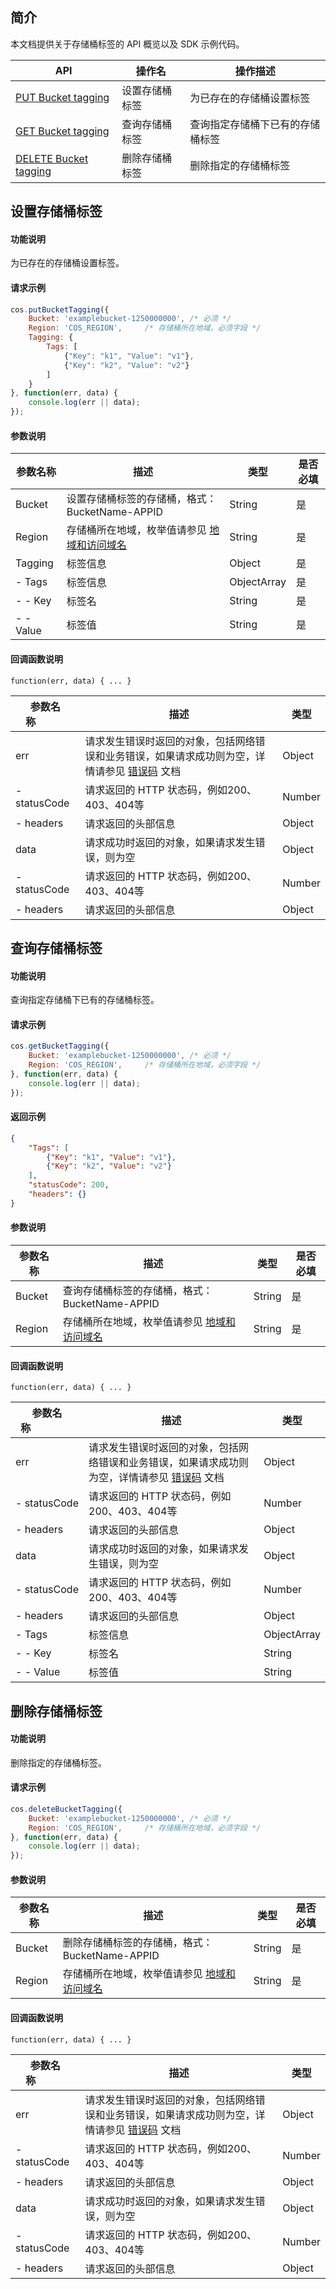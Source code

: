## 简介

本文档提供关于存储桶标签的 API 概览以及 SDK 示例代码。

| API                                                          | 操作名         | 操作描述                         |
| ------------------------------------------------------------ | -------------- | -------------------------------- |
| [PUT Bucket tagging](https://cloud.tencent.com/document/product/436/34838) | 设置存储桶标签 | 为已存在的存储桶设置标签         |
| [GET Bucket tagging](https://cloud.tencent.com/document/product/436/34837) | 查询存储桶标签 | 查询指定存储桶下已有的存储桶标签 |
| [DELETE Bucket tagging](https://cloud.tencent.com/document/product/436/34836) | 删除存储桶标签 | 删除指定的存储桶标签             |


## 设置存储桶标签

#### 功能说明

为已存在的存储桶设置标签。

#### 请求示例

[//]: # (.cssg-snippet-put-bucket-tagging)
```js
cos.putBucketTagging({
    Bucket: 'examplebucket-1250000000', /* 必须 */
    Region: 'COS_REGION',     /* 存储桶所在地域，必须字段 */
    Tagging: {
        Tags: [
            {"Key": "k1", "Value": "v1"},
            {"Key": "k2", "Value": "v2"}
        ]
    }
}, function(err, data) {
    console.log(err || data);
});
```

#### 参数说明

| 参数名称    | 描述                                                     | 类型        | 是否必填 |
| --------- | ------------------------------------------------------------ | ----------- | ---- |
| Bucket    | 设置存储桶标签的存储桶，格式：BucketName-APPID  | String      | 是   |
| Region    | 存储桶所在地域，枚举值请参见 [地域和访问域名](https://cloud.tencent.com/document/product/436/6224) | String      | 是   |
| Tagging   | 标签信息                                                     | Object      | 是   |
| - Tags    | 标签信息                                                     | ObjectArray | 是   |
| - - Key   | 标签名                                                       | String      | 是   |
| - - Value | 标签值                                                       | String      | 是   |

#### 回调函数说明

```
function(err, data) { ... }
```

| 参数名称&nbsp;&nbsp;&nbsp;&nbsp;&nbsp;&nbsp;&nbsp;&nbsp;&nbsp;&nbsp;&nbsp;       | 描述                                                     | 类型   |
| ------------ | ------------------------------------------------------------ | ------ |
| err          | 请求发生错误时返回的对象，包括网络错误和业务错误，如果请求成功则为空，详情请参见 [错误码](https://cloud.tencent.com/document/product/436/7730) 文档 | Object |
| - statusCode | 请求返回的 HTTP 状态码，例如200、403、404等                  | Number |
| - headers    | 请求返回的头部信息                                           | Object |
| data         | 请求成功时返回的对象，如果请求发生错误，则为空               | Object |
| - statusCode | 请求返回的 HTTP 状态码，例如200、403、404等                  | Number |
| - headers    | 请求返回的头部信息                                           | Object |

## 查询存储桶标签

#### 功能说明

查询指定存储桶下已有的存储桶标签。

#### 请求示例

[//]: # (.cssg-snippet-get-bucket-tagging)
```js
cos.getBucketTagging({
    Bucket: 'examplebucket-1250000000', /* 必须 */
    Region: 'COS_REGION',     /* 存储桶所在地域，必须字段 */
}, function(err, data) {
    console.log(err || data);
});
```

#### 返回示例

```json
{
    "Tags": [
        {"Key": "k1", "Value": "v1"},
        {"Key": "k2", "Value": "v2"}
    ],
    "statusCode": 200,
    "headers": {}
}
```

#### 参数说明

| 参数名称 | 描述                                                     | 类型   | 是否必填 |
| ------ | ------------------------------------------------------------ | ------ | ---- |
| Bucket | 查询存储桶标签的存储桶，格式：BucketName-APPID | String | 是   |
| Region | 存储桶所在地域，枚举值请参见 [地域和访问域名](https://cloud.tencent.com/document/product/436/6224) | String | 是   |

#### 回调函数说明

```
function(err, data) { ... }
```

| 参数名称&nbsp;&nbsp;&nbsp;&nbsp;&nbsp;&nbsp;&nbsp;&nbsp;&nbsp;&nbsp;&nbsp;&nbsp;&nbsp;&nbsp;&nbsp;&nbsp;       | 描述                                                     | 类型        |
| ------------ | ------------------------------------------------------------ | ----------- |
| err          | 请求发生错误时返回的对象，包括网络错误和业务错误，如果请求成功则为空，详情请参见 [错误码](https://cloud.tencent.com/document/product/436/7730) 文档 | Object      |
| - statusCode | 请求返回的 HTTP 状态码，例如200、403、404等                  | Number      |
| - headers    | 请求返回的头部信息                                           | Object      |
| data         | 请求成功时返回的对象，如果请求发生错误，则为空               | Object      |
| - statusCode | 请求返回的 HTTP 状态码，例如200、403、404等                  | Number      |
| - headers    | 请求返回的头部信息                                           | Object      |
| - Tags       | 标签信息                                                     | ObjectArray |
| - - Key      | 标签名                                                       | String      |
| - - Value    | 标签值                                                       | String      |

## 删除存储桶标签

#### 功能说明

删除指定的存储桶标签。

#### 请求示例

[//]: # (.cssg-snippet-delete-bucket-tagging)
```js
cos.deleteBucketTagging({
    Bucket: 'examplebucket-1250000000', /* 必须 */
    Region: 'COS_REGION',     /* 存储桶所在地域，必须字段 */
}, function(err, data) {
    console.log(err || data);
});
```

#### 参数说明

| 参数名称 | 描述                                                     | 类型   | 是否必填 |
| ------ | ------------------------------------------------------------ | ------ | ---- |
| Bucket | 删除存储桶标签的存储桶，格式：BucketName-APPID | String | 是   |
| Region | 存储桶所在地域，枚举值请参见 [地域和访问域名](https://cloud.tencent.com/document/product/436/6224) | String | 是   |

#### 回调函数说明

```
function(err, data) { ... }
```

| 参数名称&nbsp;&nbsp;&nbsp;&nbsp;&nbsp;&nbsp;&nbsp;&nbsp;&nbsp;&nbsp;&nbsp;       | 描述                                                     | 类型   |
| ------------ | ------------------------------------------------------------ | ------ |
| err          | 请求发生错误时返回的对象，包括网络错误和业务错误，如果请求成功则为空，详情请参见 [错误码](https://cloud.tencent.com/document/product/436/7730) 文档 | Object |
| - statusCode | 请求返回的 HTTP 状态码，例如200、403、404等                  | Number |
| - headers    | 请求返回的头部信息                                           | Object |
| data         | 请求成功时返回的对象，如果请求发生错误，则为空               | Object |
| - statusCode | 请求返回的 HTTP 状态码，例如200、403、404等                  | Number |
| - headers    | 请求返回的头部信息                                           | Object |
